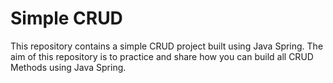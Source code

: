 # Simple CRUD
This repository contains a simple CRUD project built using Java Spring. The aim of this repository is to practice and share how you can build all CRUD Methods using Java Spring.
